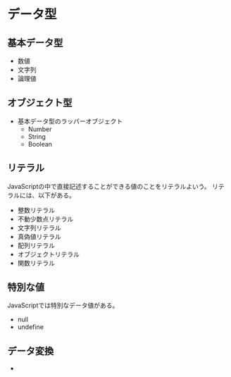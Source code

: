 # データ型

## 基本データ型

* 数値
* 文字列
* 論理値

## オブジェクト型

* 基本データ型のラッパーオブジェクト
  * Number
  * String
  * Boolean

## リテラル

JavaScriptの中で直接記述することができる値のことをリテラルよいう。
リテラルには、以下がある。

* 整数リテラル
* 不動少数点リテラル
* 文字列リテラル
* 真偽値リテラル
* 配列リテラル
* オブジェクトリテラル
* 関数リテラル

## 特別な値

JavaScriptでは特別なデータ値がある。

* null
* undefine

## データ変換

*
